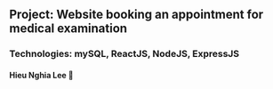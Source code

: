 ## Project: Website booking an appointment for medical examination

### Technologies: mySQL, ReactJS, NodeJS, ExpressJS

#### Hieu Nghia Lee 🐰
